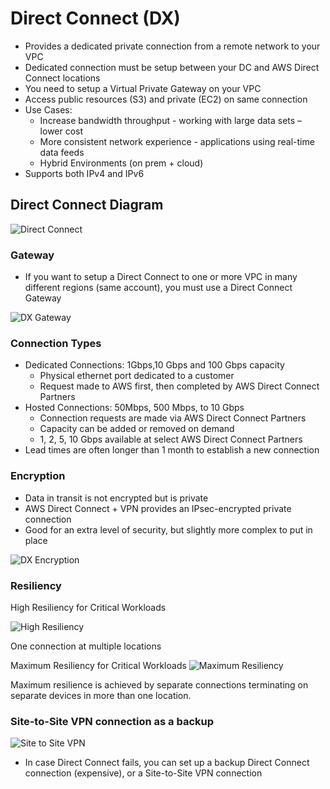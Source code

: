 # Direct Connect (DX)

- Provides a dedicated private connection from a remote network to your VPC
- Dedicated connection must be setup between your DC and AWS Direct Connect locations
- You need to setup a Virtual Private Gateway on your VPC
- Access public resources (S3) and private (EC2) on same connection
- Use Cases:
  - Increase bandwidth throughput - working with large data sets – lower cost
  - More consistent network experience - applications using real-time data feeds
  - Hybrid Environments (on prem + cloud)
- Supports both IPv4 and IPv6

## Direct Connect Diagram

![Direct Connect](./direct_connect.png)

### Gateway

- If you want to setup a Direct Connect to one or more VPC in many different regions (same account), you must use a Direct Connect Gateway

![DX Gateway](./dx_gateway.png)

### Connection Types

- Dedicated Connections: 1Gbps,10 Gbps and 100 Gbps capacity
  - Physical ethernet port dedicated to a customer
  - Request made to AWS first, then completed by AWS Direct Connect Partners
- Hosted Connections: 50Mbps, 500 Mbps, to 10 Gbps
  - Connection requests are made via AWS Direct Connect Partners
  - Capacity can be added or removed on demand
  - 1, 2, 5, 10 Gbps available at select AWS Direct Connect Partners
- Lead times are often longer than 1 month to establish a new connection

### Encryption

- Data in transit is not encrypted but is private
- AWS Direct Connect + VPN provides an IPsec-encrypted private connection
- Good for an extra level of security, but slightly more complex to put in place

![DX Encryption](./dx_encryption.png)

### Resiliency

High Resiliency for Critical Workloads

![High Resiliency](./resiliency_high.png)

One connection at multiple locations

Maximum Resiliency for Critical Workloads
![Maximum Resiliency](./resiliency_maximum.png)

Maximum resilience is achieved by separate connections terminating on separate devices in more than one location.

### Site-to-Site VPN connection as a backup

![Site to Site VPN](./site_to_site_vpn.png)

- In case Direct Connect fails, you can set up a backup Direct Connect connection (expensive), or a Site-to-Site VPN connection

